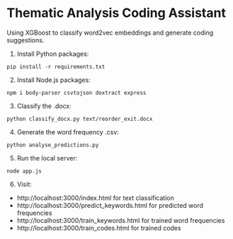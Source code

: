 # Thematic Analysis Coding Assistant

Using XGBoost to classify word2vec embeddings and generate coding suggestions.

1) Install Python packages:
```
pip install -r requirements.txt
```
2) Install Node.js packages:
```
npm i body-parser csvtojson doxtract express
```
3) Classify the .docx:
```
python classify_docx.py text/reorder_exit.docx
```
4) Generate the word frequency .csv:
```
python analyse_predictions.py
```
5) Run the local server:
```
node app.js
```
6) Visit:
* http://localhost:3000/index.html for text classification
* http://localhost:3000/predict_keywords.html for predicted word frequencies
* http://localhost:3000/train_keywords.html for trained word frequencies
* http://localhost:3000/train_codes.html for trained codes
